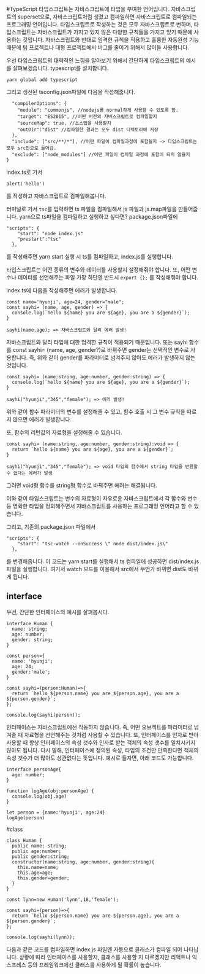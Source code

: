 #TypeScript
타입스크립트는 자바스크립트에 타입을 부여한 언어입니다. 자바스크립트의 superset으로, 자바스크립트처럼 생겼고 컴파일하면 자바스크립트로 컴파일되는 프로그래밍 언어입니다.
타입스크립트로 작성하는 것은 모두 자바스크립트로 변하며, 타입스크립트는 자바스크립트가 가지고 있지 않은 다양한 규칙들을 가지고 있기 때문에 사용하는 것입니다.
자바스크립트와 반대로 엄격한 규칙을 적용하고 훌륭한 자동완성 기능때문에 팀 프로젝트나 대형 프로젝트에서 버그를 줄이기 위해서 많이들 사용합니다.

우선 타입스크립트의 대략적인 느낌을 알아보기 위해서 간단하게 타입스크립트의 예시를 살펴보겠습니다.
typescript를 설치합니다.
```
yarn global add typescript
```
그리고 생선된 tsconfig.json파일에 다음을 작성해줍니다.
```{
  "compilerOptions": {
    "module": "commonjs", //nodejs를 normal하게 사용할 수 있도록 함.
    "target": "ES2015", //어떤 버전의 자바스크립트로 컴파일할지
    "sourceMap": true, //소스맵을 사용할지
    "outDir":"dist" //컴파일한 결과는 모두 dist 디렉토리에 저장
  },
  "include": ["src/**/*"], //어떤 파일이 컴파일과정에 포함될지 -> 타입스크립트는 모두 src안으로 들어감.
  "exclude": ["node_modules"] //어떤 파일이 컴파일 과정에 포함이 되지 않을지
}
```
index.ts로 가서
```
alert('hello')
```
를 작성하고 자바스크립트로 컴파일해봅니다.

터미널로 가서 ```tsc```를 입력하면 ts 파일을 컴파일해서 js 파일과 js.map파일을 만들어줍니다.
yarn으로 ts파일을 컴파일하고 실행하고 싶다면? package.json파일에
```
"scripts": {
    "start": "node index.js"
    "prestart":"tsc"
  },
```
를 작성해주면 yarn start 실행 시 ts를 컴파일하고, index.js를 실행합니다.

타입스크립트는 어떤 종류의 변수와 데이터를 사용할지 설정해줘야 합니다.
또, 어떤 변수나 데이터를 선언해주는 파일 가장 하단엔 반드시
<code>export {};</code> 를 작성해줘야 합니다.

index.ts에 다음을 작성해주면 에러가 발생합니다.
```
const name='hyunji', age=24, gender="male";
const sayhi= (name, age, gender) => {
  console.log(`hello ${name} you are ${age}, you are a ${gender}`);
}

sayhi(name,age); => 자바스크립트와 달리 에러 발생!
```
자바스크립트와 달리 타입에 대한 엄격한 규칙이 적용되기 때문입니다.
또는 sayhi 함수를 const sayhi= (name, age, gender?)로 바꿔주면 gender는 선택적인 변수로 사용합니다. 즉, 위와 같이 gender를 파라미터로 넘겨주지 않아도 에러가 발생하지 않는 것입니다.

```
const sayhi= (name:string, age:number, gender:string) => {
  console.log(`hello ${name} you are ${age}, you are a ${gender}`);
}

sayhi("hyunji","345","female"); => 에러 발생!
```
위와 같이 함수 파라미터의 변수를 설정해줄 수 있고, 함수 호출 시 그 변수 규칙을 따르지 않으면 에러가 발생합니다.

또, 함수의 리턴값의 자료형을 설정해줄 수 있습니다.
```
const sayhi= (name:string, age:number, gender:string):void => {
  return `hello ${name} you are ${age}, you are a ${gender}`;
}

sayhi("hyunji","345","female"); => void 타입의 함수에서 string 타입을 반환할 수 없다는 에러가 발생
```
그러면 void형 함수를 string형 함수로 바꿔주면 에러는 해결됩니다.

이와 같이 타입스크립트는 변수의 자료형이 자유로운 자바스크립트에서 각 함수와 변수 등 명확한 타입을 정의해주면서 자바스크립트를 사용하는 프로그래밍 언어라고 할 수 있습니다.

그리고, 기존의 package.json 파일에서
```
"scripts": {
    "start": "tsc-watch --onSuccess \" node dist/index.js\"
  },
```
를 변경해줍니다. 이 코드는 yarn start를 실행해서 ts 컴파일에 성공하면 dist/index.js 파일을 실행합니다. 여기서 watch 모드를 이용해서 src에서 무언가 바뀌면 dist도 바뀌게 됩니다.

## interface
우선, 간단한 인터페이스의 예시를 살펴봅시다.
```
interface Human {
  name: string;
  age: number;
  gender: string;
}

const person={
  name: 'hyunji';
  age: 24;
  gender:'male';
}

const sayhi=(person:Human)=>{
  return `hello ${person.name} you are ${person.age}, you are a ${person.gender}`;
};

console.log(sayhi(person));
```
인터페이스는 자바스크립트에선 작동하지 않습니다. 즉, 어떤 오브젝트를 파라미터로 넘겨줄 때 자료형을 선언해주는 것처럼 사용할 수 있습니다. 또, 인터페이스를 인자로 받아 사용할 때 항상 인터페이스의 속성 갯수와 인자로 받는 객체의 속성 갯수를 일치시키지 않아도 됩니다. 다시 말해, 인터페이스에 정의된 속성, 타입의 조건만 만족한다면 객체의 속성 갯수가 더 많아도 상관없다는 뜻입니다. 예시로 들자면, 아래 코드도 가능합니다. 
```
interface personAge{
  age: number;
}

function logAge(obj:personAge) {
  console.log(obj.age)
}

let person = {name:'hyunji', age:24}
logAge(person)
```


#class
```
class Human {
  public name: string;
  public age:number;
  public gender:string;
  constructor(name:string, age:number, gender:string){
    this.name=name;
    this.age=age;
    this.gender=gender;
  }
}

const lynn=new Human('lynn',18,'female');

const sayhi=(person)=>{
  return `hello ${person.name} you are ${person.age}, you are a ${person.gender}`;
};

console.log(sayhi(lynn));
```
다음과 같은 코드를 컴파일하면 index.js 파일엔 자동으로 클래스가 컴파일 되어 나타납니다. 상황에 따라 인터페이스를 사용할지, 클래스를 사용할 지 다르겠지만 리액트나 익스프레스 등의 프레임워크에선 클래스를 사용하게 될 확률이 높습니다.
